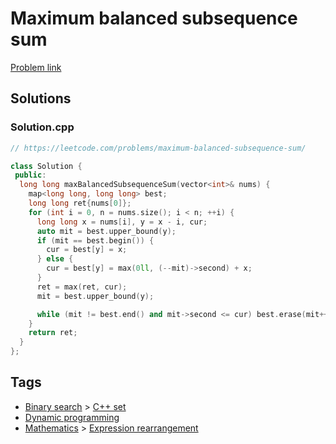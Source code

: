 # Maximum balanced subsequence sum

[Problem link](https://leetcode.com/problems/maximum-balanced-subsequence-sum/)

## Solutions


### Solution.cpp
```cpp
// https://leetcode.com/problems/maximum-balanced-subsequence-sum/

class Solution {
 public:
  long long maxBalancedSubsequenceSum(vector<int>& nums) {
    map<long long, long long> best;
    long long ret{nums[0]};
    for (int i = 0, n = nums.size(); i < n; ++i) {
      long long x = nums[i], y = x - i, cur;
      auto mit = best.upper_bound(y);
      if (mit == best.begin()) {
        cur = best[y] = x;
      } else {
        cur = best[y] = max(0ll, (--mit)->second) + x;
      }
      ret = max(ret, cur);
      mit = best.upper_bound(y);

      while (mit != best.end() and mit->second <= cur) best.erase(mit++);
    }
    return ret;
  }
};
```
## Tags

* [Binary search](/README.md#Binary_search) > [C++ set](/README.md#Binary_search-C___set)
* [Dynamic programming](/README.md#Dynamic_programming)
* [Mathematics](/README.md#Mathematics) > [Expression rearrangement](/README.md#Mathematics-Expression_rearrangement)
